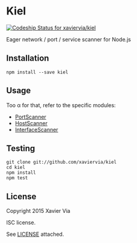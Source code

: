 Kiel
====

[ ![Codeship Status for xaviervia/kiel](https://codeship.com/projects/9a430a70-de54-0132-dcb9-72308c200ea3/status?branch=master)](https://codeship.com/projects/80393)

Eager network / port / service scanner for Node.js

Installation
------------

```
npm install --save kiel
```

Usage
-----

Too α for that, refer to the specific modules:

- [PortScanner](src/port-scanner.md)
- [HostScanner](src/host-scanner.md)
- [InterfaceScanner](src/interface-scanner.md)

Testing
-------

```
git clone git://github.com/xaviervia/kiel
cd kiel
npm install
npm test
```

License
-------

Copyright 2015 Xavier Via

ISC license.

See [LICENSE](LICENSE) attached.
